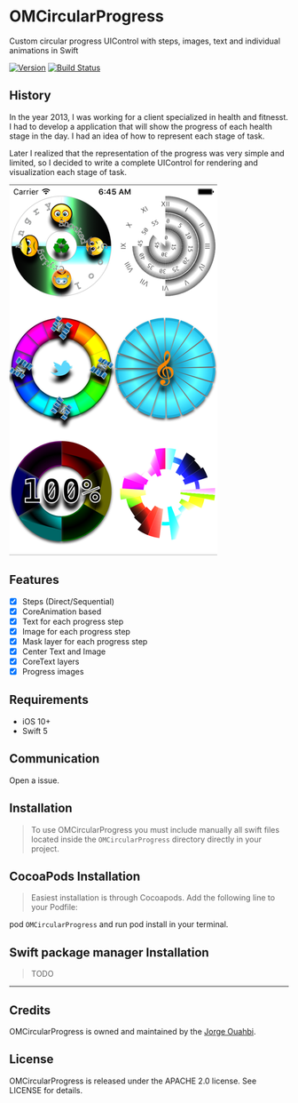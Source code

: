 # OMCircularProgress

Custom circular progress UIControl with steps, images, text and individual animations in Swift

[![Version](https://img.shields.io/cocoapods/v/OMCircularProgress.svg?style=flat)](http://cocoadocs.org/docsets/OMCircularProgress)
[![Build Status](https://travis-ci.org/jaouahbi/OMCircularProgress.svg?branch=master)](https://travis-ci.org/jaouahbi/OMCircularProgress)



## History

In the year 2013, I was working for a client specialized in health and fitnesst.
I had to develop a application that will show the progress of each health stage in the day.
I had an idea of how to represent each stage of task.

Later I realized that the representation of the progress was very simple and limited, so I decided to write a complete UIControl for rendering and visualization each stage of task.

![](https://github.com/jaouahbi/OMCircularProgress/blob/master/ScreenShot/ScreenShot.png)

## Features

- [x] Steps (Direct/Sequential)
- [x] CoreAnimation based
- [x] Text for each progress step
- [x] Image for each progress step
- [x] Mask layer for each progress step
- [x] Center Text and Image
- [x] CoreText layers
- [x] Progress images

## Requirements

- iOS 10+
- Swift 5

## Communication

Open a issue.

## Installation

> To use OMCircularProgress you must include manually all swift files located inside the `OMCircularProgress` directory directly in your project.

## CocoaPods Installation

> Easiest installation is through Cocoapods. Add the following line to your Podfile:

pod `OMCircularProgress`
and run pod install in your terminal.

## Swift package manager Installation

> TODO

* * *

## Credits

OMCircularProgress is owned and maintained by the [Jorge Ouahbi](https://github.com/jaouahbi).

## License

OMCircularProgress is released under the APACHE 2.0 license. See LICENSE for details.
